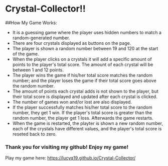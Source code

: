 # Crystal-Collector!!
##How My Game Works:

* It is a guessing game where the player uses hidden numbers to match a random-generated number.
* There are four crystals displayed as buttons on the page.
* The player is shown a random number between 19 and 120 at the start of the game.
* When the player clicks on a crystals it will add a specific amount of points to the player's total score.  The amount of each crystal will be between 1 and 12 points.
* The player wins the game if his/her total score matches the random number; and the player loses the game if their total score goes above the random number.
* The amount of points each crystal adds is not shown to the player, but their total score is displayed and updated after each crystal is clicked.
* The number of games won and/or lost are also displayed.
* If the player successfully matches his/her total score to the random number, they get 1 win. If the player's total score is greater than the random number, the player get 1 loss.  Afterwards the game restarts.
* When the game is restarted, the playter is shown a new random number, each of the crystals have different values, and the player's total score is reseted back to zero.

### Thank you for visiting my github! Enjoy my game!
Play my game here: https://lucyq19.github.io/Crystal-Collector/
